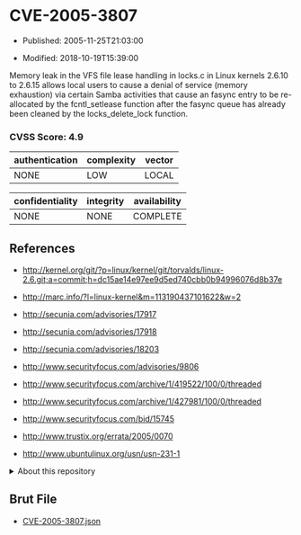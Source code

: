 # CVE-2005-3807

- Published: 2005-11-25T21:03:00

- Modified: 2018-10-19T15:39:00

Memory leak in the VFS file lease handling in locks.c in Linux kernels 2.6.10 to 2.6.15 allows local users to cause a denial of service (memory exhaustion) via certain Samba activities that cause an fasync entry to be re-allocated by the fcntl_setlease function after the fasync queue has already been cleaned by the locks_delete_lock function.

### CVSS Score: **4.9**

| authentication | complexity | vector |
| --- | --- | --- |
| NONE | LOW | LOCAL |

| confidentiality | integrity | availability |
| --- | --- | --- |
| NONE | NONE | COMPLETE |

## References

* http://kernel.org/git/?p=linux/kernel/git/torvalds/linux-2.6.git;a=commit;h=dc15ae14e97ee9d5ed740cbb0b94996076d8b37e

* http://marc.info/?l=linux-kernel&m=113190437101622&w=2

* http://secunia.com/advisories/17917

* http://secunia.com/advisories/17918

* http://secunia.com/advisories/18203

* http://www.securityfocus.com/advisories/9806

* http://www.securityfocus.com/archive/1/419522/100/0/threaded

* http://www.securityfocus.com/archive/1/427981/100/0/threaded

* http://www.securityfocus.com/bid/15745

* http://www.trustix.org/errata/2005/0070

* http://www.ubuntulinux.org/usn/usn-231-1

<details>
<summary>About this repository</summary> 

  This repository is part of the project [Live Hack CVE](https://github.com/Live-Hack-CVE). Main website can be found [www.live-hack.org](https://www.live-hack.org) 
  
  Made by [Sn0wAlice](https://github.com/Sn0wAlice) for the people that care about security and need to have a feed of the latest CVEs. Hope you enjoy it, don't forget to star the repo and follow me on [Twitter](https://twitter.com/Sn0wAlice) and [Github](https://github.com/Sn0wAlice). And that is my [personnal website](https://www.alice-snow.me/)

  - [Home Page](https://github.com/Live-Hack-CVE)
  - [Framework](https://github.com/Live-Hack-CVE/cve-framework)
  - [CVE database](https://github.com/Live-Hack-CVE/full_database)
  - [Changelog](https://github.com/Live-Hack-CVE/Changelog)
</details>

## Brut File

* [CVE-2005-3807.json](https://raw.githubusercontent.com/Live-Hack-CVE/full_database/main/cves/2005/CVE-2005-3807.json)

